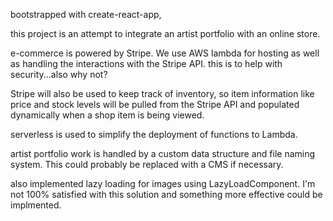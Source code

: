 bootstrapped with create-react-app,

this project is an attempt to integrate an artist portfolio with an online store.

e-commerce is powered by Stripe. We use AWS lambda for hosting as well as handling the interactions with the Stripe API. this is to help with security...also why not?

Stripe will also be used to keep track of inventory, so item information like price and stock levels will be pulled from the Stripe API and populated dynamically when a shop item is being viewed.

serverless is used to simplify the deployment of functions to Lambda.

artist portfolio work is handled by a custom data structure and file naming system. This could probably be replaced with a CMS if necessary.

also implemented lazy loading for images using LazyLoadComponent. I'm not 100% satisfied with this solution and something more effective could be implmented.